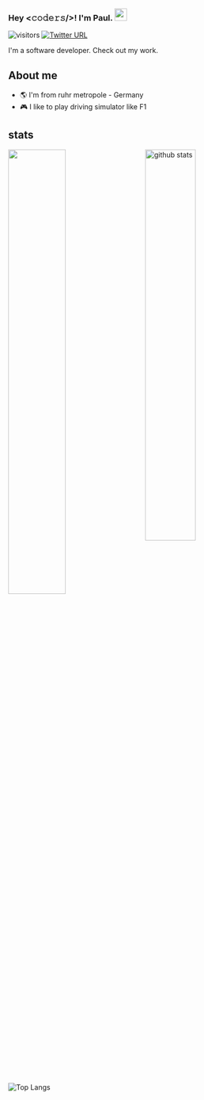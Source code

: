 ### Hey <𝚌𝚘𝚍𝚎𝚛𝚜/>! I'm Paul. <img src="https://github.com/souvikguria98/souvikguria98/blob/master/Hi.gif" width="25">

![visitors](https://visitor-badge.glitch.me/badge?page_id=paulkazusek)
[![Twitter URL](https://img.shields.io/twitter/url)](https://twitter.com/paulkazusek)


I'm a software developer. Check out my work.

<!--
- 👋 Hi, I’m @paulkazusek
- 👀 I’m interested in ...
- 🌱 I’m currently learning modern C++
- 💞️ I’m looking to collaborate on ...
- 📫 How to reach me ...
-->

## About me 

- :earth_americas: I'm from ruhr metropole - Germany
- :video_game: I like to play driving simulator like F1

## stats

<img src="https://github-readme-stats.vercel.app/api?username=paulkazusek&show_icons=true&theme=gotham" alt="github stats" width="45%" align="right" />

<img src="https://github-readme-streak-stats.herokuapp.com?user=paulkazusek&theme=dark" width="48%" />

![Top Langs](https://github-readme-stats.vercel.app/api/top-langs?username=paulkazusek&layout=compact)

